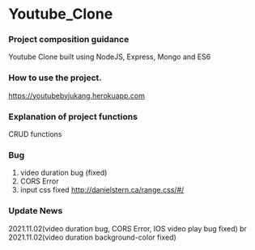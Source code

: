 # Youtube_Clone

### Project composition guidance

Youtube Clone built using NodeJS, Express, Mongo and ES6

### How to use the project.

https://youtubebyjukang.herokuapp.com

### Explanation of project functions

CRUD functions

### Bug

1. video duration bug (fixed)
2. CORS Error
3. input css fixed http://danielstern.ca/range.css/#/

### Update News

2021.11.02(video duration bug, CORS Error, IOS video play bug fixed)
br
2021.11.02(video duration background-color fixed)
